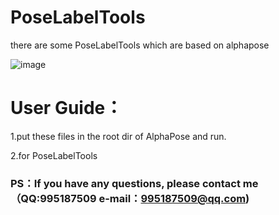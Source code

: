 # PoseLabelTools
there are some PoseLabelTools which are based on alphapose

![image](https://github.com/lightfate/PoseLabelTools/master/images/myLabelTools-GUI.jpg)
# User Guide：

1.put these files in the root dir of AlphaPose and run.

2.for PoseLabelTools


### PS：If you have any questions, please contact me（QQ:995187509 e-mail：995187509@qq.com)
